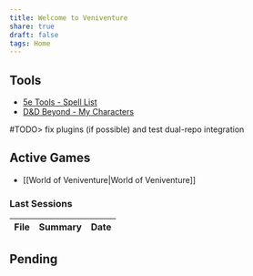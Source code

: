 ```yaml
---
title: Welcome to Veniventure
share: true
draft: false
tags: Home
---
```


## Tools

- [5e Tools - Spell List](https://5e.tools/spells.html)
- [D&D Beyond - My Characters](https://www.dndbeyond.com/characters)

#TODO> fix plugins (if possible) and test  dual-repo integration

## Active Games

- [[World of Veniventure|World of Veniventure]]

### Last Sessions

| File | Summary | Date |
| ---- | ------- | ---- |


## Pending

